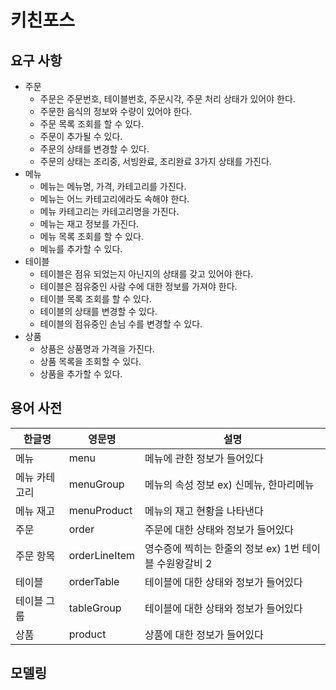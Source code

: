 # 키친포스

## 요구 사항
- 주문
    - 주문은 주문번호, 테이블번호, 주문시각, 주문 처리 상태가 있어야 한다.
    - 주문한 음식의 정보와 수량이 있어야 한다.
    - 주문 목록 조회를 할 수 있다.
    - 주문이 추가될 수 있다.
    - 주문의 상태를 변경할 수 있다.
    - 주문의 상태는 조리중, 서빙완료, 조리완료 3가지 상태를 가진다.
- 메뉴
    - 메뉴는 메뉴명, 가격, 카테고리를 가진다.
    - 메뉴는 어느 카테고리에라도 속해야 한다.
    - 메뉴 카테고리는 카테고리명을 가진다.
    - 메뉴는 재고 정보를 가진다.
    - 메뉴 목록 조회를 할 수 있다.
    - 메뉴를 추가할 수 있다.
- 테이블
    - 테이블은 점유 되었는지 아닌지의 상태를 갖고 있어야 한다.
    - 테이블은 점유중인 사람 수에 대한 정보를 가져야 한다.
    - 테이블 목록 조회를 할 수 있다.
    - 테이블의 상태를 변경할 수 있다.
    - 테이블의 점유중인 손님 수를 변경할 수 있다.
- 상품
    - 상품은 상품명과 가격을 가진다.
    - 상품 목록을 조회할 수 있다.
    - 상품을 추가할 수 있다.
    
## 용어 사전

| 한글명 | 영문명 | 설명 |
| --- | --- | --- |
|메뉴 |menu  | 메뉴에 관한 정보가 들어있다 |
|메뉴 카테고리 |menuGroup  | 메뉴의 속성 정보 ex) 신메뉴, 한마리메뉴 |
|메뉴 재고 |menuProduct  | 메뉴의 재고 현황을 나타낸다 |
|주문 |order  | 주문에 대한 상태와 정보가 들어있다 |
|주문 항목 |orderLineItem  | 영수증에 찍히는 한줄의 정보 ex) 1번 테이블 수원왕갈비 2 |
|테이블 |orderTable  | 테이블에 대한 상태와 정보가 들어있다 |
|테이블 그룹 |tableGroup  | 테이블에 대한 상태와 정보가 들어있다 |
|상품 |product  | 상품에 대한 정보가 들어있다 |

## 모델링
